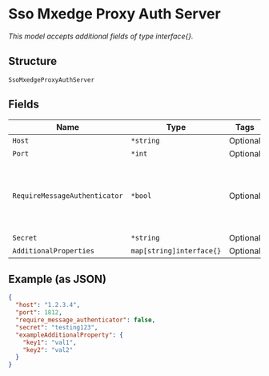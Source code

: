 
# Sso Mxedge Proxy Auth Server

*This model accepts additional fields of type interface{}.*

## Structure

`SsoMxedgeProxyAuthServer`

## Fields

| Name | Type | Tags | Description |
|  --- | --- | --- | --- |
| `Host` | `*string` | Optional | - |
| `Port` | `*int` | Optional | **Default**: `1812` |
| `RequireMessageAuthenticator` | `*bool` | Optional | Whether to require Message-Authenticator in requests<br>**Default**: `false` |
| `Secret` | `*string` | Optional | - |
| `AdditionalProperties` | `map[string]interface{}` | Optional | - |

## Example (as JSON)

```json
{
  "host": "1.2.3.4",
  "port": 1812,
  "require_message_authenticator": false,
  "secret": "testing123",
  "exampleAdditionalProperty": {
    "key1": "val1",
    "key2": "val2"
  }
}
```

